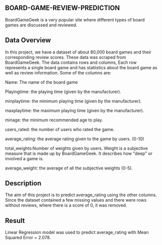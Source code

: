 ## BOARD-GAME-REVIEW-PREDICTION

BoardGameGeek is a very popular site where different types of board games are discussed and reviewed.

## Data Overview

In this project, we have a dataset of about 80,000 board games and their corresponding review scores. These data was scraped from BoardGameGeek. The data contains rows and columns, Each row represents a single board game and has statiistics about the board game as well as review information. Some of the columns are:

Name: The name of the board game

Playingtime: the playing time (given by the manufacturer).

minplaytime: the minimum playing time (given by the manufacturer).

maxplaytime: the maximum playing time (given by the manufacturer).

minage: the minimum recommended age to play.

users_rated: the number of users who rated the game.

average_rating: the average rating given to the game by users. (0-10)

total_weights:Number of weights given by users. Weight is a subjective measure that is made up by BoardGameGeek. It describes how "deep" or involved a game is.

average_weight: the average of all the subjective weights (0-5).

## Description

The aim of this project is to predict average_rating using the other columns. Since the dataset contained a few missing values and there were rows without reviews, where there is a score of 0, it was removed.

## Result

Linear Regression model was used to predict average_rating with Mean Squared Error = 2.078. 

